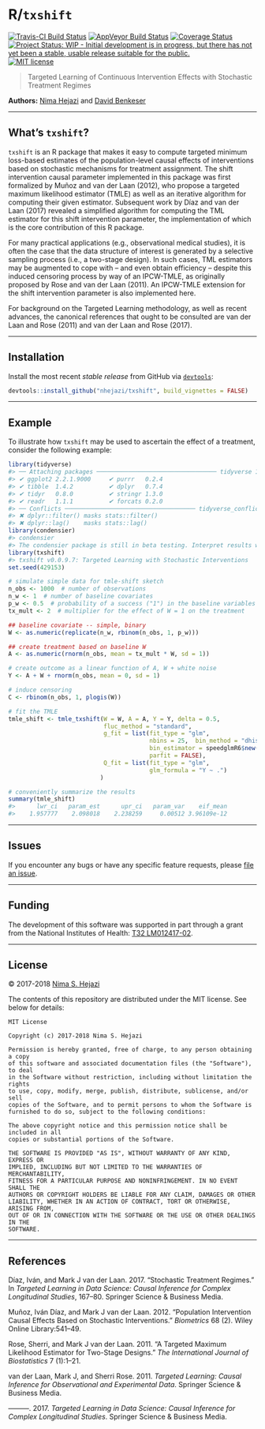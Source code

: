 
<!-- README.md is generated from README.Rmd. Please edit that file -->

# R/`txshift`

[![Travis-CI Build
Status](https://travis-ci.org/nhejazi/txshift.svg?branch=master)](https://travis-ci.org/nhejazi/txshift)
[![AppVeyor Build
Status](https://ci.appveyor.com/api/projects/status/github/nhejazi/txshift?branch=master&svg=true)](https://ci.appveyor.com/project/nhejazi/txshift)
[![Coverage
Status](https://img.shields.io/codecov/c/github/nhejazi/txshift/master.svg)](https://codecov.io/github/nhejazi/txshift?branch=master)
[![Project Status: WIP - Initial development is in progress, but there
has not yet been a stable, usable release suitable for the
public.](http://www.repostatus.org/badges/latest/wip.svg)](http://www.repostatus.org/#wip)
[![MIT
license](http://img.shields.io/badge/license-MIT-brightgreen.svg)](http://opensource.org/licenses/MIT)

> Targeted Learning of Continuous Intervention Effects with Stochastic
> Treatment Regimes

**Authors:** [Nima Hejazi](http://nimahejazi.org) and [David
Benkeser](https://www.benkeserstatistics.com/)

-----

## What’s `txshift`?

`txshift` is an R package that makes it easy to compute targeted minimum
loss-based estimates of the population-level causal effects of
interventions based on stochastic mechanisms for treatment assignment.
The shift intervention causal parameter implemented in this package was
first formalized by Muñoz and van der Laan (2012), who propose a
targeted maximum likelihood estimator (TMLE) as well as an iterative
algorithm for computing their given estimator. Subsequent work by Díaz
and van der Laan (2017) revealed a simplified algorithm for computing
the TML estimator for this shift intervention parameter, the
implementation of which is the core contribution of this R package.

For many practical applications (e.g., observational medical studies),
it is often the case that the data structure of interest is generated by
a selective sampling process (i.e., a two-stage design). In such cases,
TML estimators may be augmented to cope with – and even obtain
efficiency – despite this induced censoring process by way of an
IPCW-TMLE, as originally proposed by Rose and van der Laan (2011). An
IPCW-TMLE extension for the shift intervention parameter is also
implemented here.

For background on the Targeted Learning methodology, as well as recent
advances, the canonical references that ought to be consulted are van
der Laan and Rose (2011) and van der Laan and Rose (2017).

-----

## Installation

Install the most recent *stable release* from GitHub via
[`devtools`](https://www.rstudio.com/products/rpackages/devtools/):

``` r
devtools::install_github("nhejazi/txshift", build_vignettes = FALSE)
```

-----

## Example

To illustrate how `txshift` may be used to ascertain the effect of a
treatment, consider the following example:

``` r
library(tidyverse)
#> ── Attaching packages ────────────────────────────────── tidyverse 1.2.1 ──
#> ✔ ggplot2 2.2.1.9000     ✔ purrr   0.2.4     
#> ✔ tibble  1.4.2          ✔ dplyr   0.7.4     
#> ✔ tidyr   0.8.0          ✔ stringr 1.3.0     
#> ✔ readr   1.1.1          ✔ forcats 0.2.0
#> ── Conflicts ───────────────────────────────────── tidyverse_conflicts() ──
#> ✖ dplyr::filter() masks stats::filter()
#> ✖ dplyr::lag()    masks stats::lag()
library(condensier)
#> condensier
#> The condensier package is still in beta testing. Interpret results with caution.
library(txshift)
#> txshift v0.0.9.7: Targeted Learning with Stochastic Interventions
set.seed(429153)

# simulate simple data for tmle-shift sketch
n_obs <- 1000  # number of observations
n_w <- 1  # number of baseline covariates
p_w <- 0.5  # probability of a success ("1") in the baseline variables
tx_mult <- 2  # multiplier for the effect of W = 1 on the treatment

## baseline covariate -- simple, binary
W <- as.numeric(replicate(n_w, rbinom(n_obs, 1, p_w)))

## create treatment based on baseline W
A <- as.numeric(rnorm(n_obs, mean = tx_mult * W, sd = 1))

# create outcome as a linear function of A, W + white noise
Y <- A + W + rnorm(n_obs, mean = 0, sd = 1)

# induce censoring
C <- rbinom(n_obs, 1, plogis(W))

# fit the TMLE
tmle_shift <- tmle_txshift(W = W, A = A, Y = Y, delta = 0.5,
                           fluc_method = "standard",
                           g_fit = list(fit_type = "glm",
                                        nbins = 25,  bin_method = "dhist",
                                        bin_estimator = speedglmR6$new(),
                                        parfit = FALSE),
                           Q_fit = list(fit_type = "glm",
                                        glm_formula = "Y ~ .")
                          )

# conveniently summarize the results
summary(tmle_shift)
#>      lwr_ci   param_est      upr_ci   param_var    eif_mean 
#>    1.957777    2.098018    2.238259     0.00512 3.96109e-12
```

-----

## Issues

If you encounter any bugs or have any specific feature requests, please
[file an issue](https://github.com/nhejazi/txshift/issues).

-----

## Funding

The development of this software was supported in part through a grant
from the National Institutes of Health: [T32
LM012417-02](https://projectreporter.nih.gov/project_info_description.cfm?aid=9248418&icde=37849831&ddparam=&ddvalue=&ddsub=&cr=1&csb=default&cs=ASC&pball=).

-----

## License

© 2017-2018 [Nima S. Hejazi](http://nimahejazi.org)

The contents of this repository are distributed under the MIT license.
See below for details:

    MIT License
    
    Copyright (c) 2017-2018 Nima S. Hejazi
    
    Permission is hereby granted, free of charge, to any person obtaining a copy
    of this software and associated documentation files (the "Software"), to deal
    in the Software without restriction, including without limitation the rights
    to use, copy, modify, merge, publish, distribute, sublicense, and/or sell
    copies of the Software, and to permit persons to whom the Software is
    furnished to do so, subject to the following conditions:
    
    The above copyright notice and this permission notice shall be included in all
    copies or substantial portions of the Software.
    
    THE SOFTWARE IS PROVIDED "AS IS", WITHOUT WARRANTY OF ANY KIND, EXPRESS OR
    IMPLIED, INCLUDING BUT NOT LIMITED TO THE WARRANTIES OF MERCHANTABILITY,
    FITNESS FOR A PARTICULAR PURPOSE AND NONINFRINGEMENT. IN NO EVENT SHALL THE
    AUTHORS OR COPYRIGHT HOLDERS BE LIABLE FOR ANY CLAIM, DAMAGES OR OTHER
    LIABILITY, WHETHER IN AN ACTION OF CONTRACT, TORT OR OTHERWISE, ARISING FROM,
    OUT OF OR IN CONNECTION WITH THE SOFTWARE OR THE USE OR OTHER DEALINGS IN THE
    SOFTWARE.

-----

## References

<div id="refs" class="references">

<div id="ref-diaz2017stochastic">

Díaz, Iván, and Mark J van der Laan. 2017. “Stochastic Treatment
Regimes.” In *Targeted Learning in Data Science: Causal Inference for
Complex Longitudinal Studies*, 167–80. Springer Science & Business
Media.

</div>

<div id="ref-munoz2012population">

Muñoz, Iván Díaz, and Mark J van der Laan. 2012. “Population
Intervention Causal Effects Based on Stochastic Interventions.”
*Biometrics* 68 (2). Wiley Online Library:541–49.

</div>

<div id="ref-rose2011targeted2sd">

Rose, Sherri, and Mark J van der Laan. 2011. “A Targeted Maximum
Likelihood Estimator for Two-Stage Designs.” *The International Journal
of Biostatistics* 7 (1):1–21.

</div>

<div id="ref-vdl2011targeted">

van der Laan, Mark J, and Sherri Rose. 2011. *Targeted Learning: Causal
Inference for Observational and Experimental Data*. Springer Science &
Business Media.

</div>

<div id="ref-vdl2017targeted">

———. 2017. *Targeted Learning in Data Science: Causal Inference for
Complex Longitudinal Studies*. Springer Science & Business Media.

</div>

</div>
